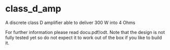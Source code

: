 # class_d_amp
A discrete class D amplifier able to deliver 300 W into 4 Ohms

For further information please read docu.pdf/odt. Note that the design is not fully tested yet so do not expect it to work out of the box if you like to build it.
